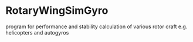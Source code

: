 # RotaryWingSimGyro
program for performance and stability calculation of various rotor craft e.g. helicopters and autogyros
